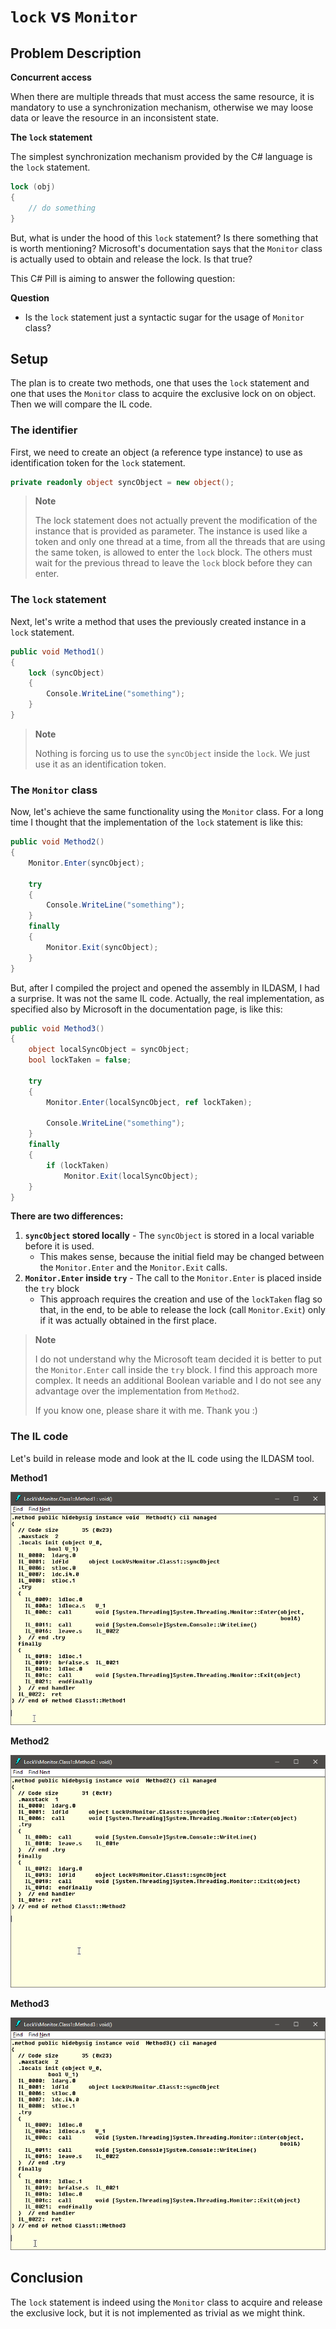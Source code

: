 # `lock` vs `Monitor`

## Problem Description

**Concurrent access**

When there are multiple threads that must access the same resource, it is mandatory to use a synchronization mechanism, otherwise we may loose data or leave the resource in an inconsistent state.

**The `lock` statement**

The simplest synchronization mechanism provided by the C# language is the `lock` statement.

```csharp
lock (obj)
{
	// do something
}
```

But, what is under the hood of this `lock` statement? Is there something that is worth mentioning? Microsoft's documentation says that the `Monitor` class is actually used to obtain and release the lock. Is that true?

This C# Pill is aiming to answer the following question:

**Question**

- Is the `lock` statement just a syntactic sugar for the usage of `Monitor` class?

## Setup

The plan is to create two methods, one that uses the `lock` statement and one that uses the `Monitor` class to acquire the exclusive lock on on object. Then we will compare the IL code.

### The identifier

First, we need to create an object (a reference type instance) to use as identification token for the `lock` statement.

```csharp
private readonly object syncObject = new object();
```
> **Note**
>
> The lock statement does not actually prevent the modification of the instance that is provided as parameter. The instance is used like a token and only one thread at a time, from all the threads that are using the same token, is allowed to enter the `lock` block. The others must wait for the previous thread to leave the `lock` block before they can enter.

### The `lock` statement

Next, let's write a method that uses the previously created instance in a `lock` statement.

```csharp
public void Method1()
{
    lock (syncObject)
    {
        Console.WriteLine("something");
    }
}
```

> **Note**
>
> Nothing is forcing us to use the `syncObject` inside the `lock`. We just use it as an identification token.

### The `Monitor` class

Now, let's achieve the same functionality using the `Monitor` class. For a long time I thought that the implementation of the `lock` statement is like this:

```csharp
public void Method2()
{
    Monitor.Enter(syncObject);

    try
    {
        Console.WriteLine("something");
    }
    finally
    {
        Monitor.Exit(syncObject);
    }
}
```

But, after I compiled the project and opened the assembly in ILDASM, I had a surprise. It was not the same IL code. Actually, the real implementation, as specified also by Microsoft in the documentation page, is like this:

```csharp
public void Method3()
{
    object localSyncObject = syncObject;
    bool lockTaken = false;

    try
    {
        Monitor.Enter(localSyncObject, ref lockTaken);

        Console.WriteLine("something");
    }
    finally
    {
        if (lockTaken)
            Monitor.Exit(localSyncObject);
    }
}
```

**There are two differences:**

1. **`syncObject` stored locally** - The `syncObject` is stored in a local variable before it is used.
   - This makes sense, because the initial field may be changed between the `Monitor.Enter` and the `Monitor.Exit` calls.
2. **`Monitor.Enter` inside `try`** -  The call to the `Monitor.Enter` is placed inside the `try` block
   - This approach requires the creation and use of the `lockTaken` flag so that, in the end, to be able to release the lock (call `Monitor.Exit`) only if it was actually obtained in the first place.

> **Note**
>
> I do not understand why the Microsoft team decided it is better to put the `Monitor.Enter` call inside the `try` block. I find this approach more complex. It needs an additional Boolean variable and I do not see any advantage over the implementation from `Method2`.
>
> If you know one, please share it with me. Thank you :)

### The IL code

Let's build in release mode and look at the IL code using the ILDASM tool.

**Method1**

![Method1 ILDASM](method1-ildasm.png)

**Method2**

![Method2 ILDASM](method2-ildasm.png)

**Method3**

![Method3 ILDASM](method3-ildasm.png)

## Conclusion

The `lock` statement is indeed using the `Monitor` class to acquire and release the exclusive lock, but it is not implemented as trivial as we might think.
